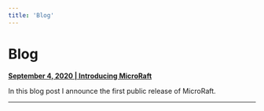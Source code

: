 ```yaml
---
title: 'Blog'
---
```


# Blog

__[September 4, 2020 | Introducing MicroRaft](2021-09-04-introducing-microraft.md)__

In this blog post I announce the first public release of MicroRaft.

-----
